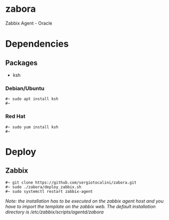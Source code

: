 # zabora
Zabbix Agent - Oracle

# Dependencies
## Packages
* ksh

### Debian/Ubuntu

    #~ sudo apt install ksh
    #~

### Red Hat

    #~ sudo yum install ksh
    #~

# Deploy

## Zabbix

    #~ git clone https://github.com/sergiotocalini/zabora.git
    #~ sudo ./zabora/deploy_zabbix.sh
    #~ sudo systemctl restart zabbix-agent
    
*Note: the installation has to be executed on the zabbix agent host and you have to import the template on the zabbix web. The default installation directory is /etc/zabbix/scripts/agentd/zabora*

